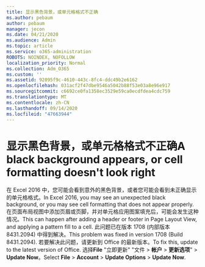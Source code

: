 ```yaml
---
title: 显示黑色背景，或单元格格式不正确
ms.author: pebaum
author: pebaum
manager: jecon
ms.date: 04/21/2020
ms.audience: Admin
ms.topic: article
ms.service: o365-administration
ROBOTS: NOINDEX, NOFOLLOW
localization_priority: Normal
ms.collection: Adm_O365
ms.custom: ''
ms.assetid: 92095f9c-4610-443c-8fc4-ddc49b2e6162
ms.openlocfilehash: 031acf2f47dbe9546a5042b88f53e03a8e96e917
ms.sourcegitcommit: c6692ce0fa1358ec3529e59ca0ecdfdea4cdc759
ms.translationtype: MT
ms.contentlocale: zh-CN
ms.lasthandoff: 09/14/2020
ms.locfileid: "47663944"
---
```

# <a name="a-black-background-appears-or-cell-formatting-doesnt-look-right"></a><span data-ttu-id="93475-102">显示黑色背景，或单元格格式不正确</span><span class="sxs-lookup"><span data-stu-id="93475-102">A black background appears, or cell formatting doesn't look right</span></span>

<span data-ttu-id="93475-103">在 Excel 2016 中，您可能会看到意外的黑色背景，或者您可能会看到未正确显示的单元格格式。</span><span class="sxs-lookup"><span data-stu-id="93475-103">In Excel 2016, you may see an unexpected black background, or you may see cell formatting that does not appear properly.</span></span> <span data-ttu-id="93475-104">在页面布局视图中添加页眉或页脚，并对单元格应用图案填充后，可能会发生这种情况。</span><span class="sxs-lookup"><span data-stu-id="93475-104">This can happen after adding a header or footer in Page Layout View, and applying a pattern fill to a cell.</span></span> <span data-ttu-id="93475-105">此问题已在版本 1708 (内部版本 8431.2094) 中得到解决。</span><span class="sxs-lookup"><span data-stu-id="93475-105">This problem was fixed in version 1708 (Build 8431.2094).</span></span> <span data-ttu-id="93475-106">若要解决此问题，请更新到 Office 的最新版本。</span><span class="sxs-lookup"><span data-stu-id="93475-106">To fix this, update to the latest version of Office.</span></span> <span data-ttu-id="93475-107">选择**File** "立即更新" "文件 \> **帐户** \> **更新选项**" \> **Update Now**。</span><span class="sxs-lookup"><span data-stu-id="93475-107">Select **File** \> **Account** \> **Update Options** \> **Update Now**.</span></span>
  

